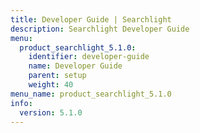 ```yaml
---
title: Developer Guide | Searchlight
description: Searchlight Developer Guide
menu:
  product_searchlight_5.1.0:
    identifier: developer-guide
    name: Developer Guide
    parent: setup
    weight: 40
menu_name: product_searchlight_5.1.0
info:
  version: 5.1.0
---
```


